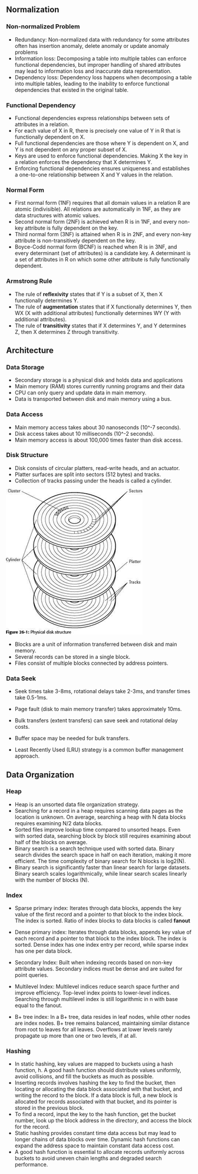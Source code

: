 ## Normalization

### Non-normalized Problem

- Redundancy: Non-normalized data with redundancy for some attributes often has insertion anomaly, delete anomaly or update anomaly problems
- Information loss: Decomposing a table into multiple tables can enforce functional dependencies, but improper handling of shared attributes may lead to information loss and inaccurate data representation.
- Dependency loss: Dependency loss happens when decomposing a table into multiple tables, leading to the inability to enforce functional dependencies that existed in the original table.

### Functional Dependency

- Functional dependencies express relationships between sets of attributes in a relation.
- For each value of X in R, there is precisely one value of Y in R that is functionally dependent on X.
- Full functional dependencies are those where Y is dependent on X, and Y is not dependent on any proper subset of X.
- Keys are used to enforce functional dependencies. Making X the key in a relation enforces the dependency that X determines Y.
- Enforcing functional dependencies ensures uniqueness and establishes a one-to-one relationship between X and Y values in the relation.

### Normal Form

- First normal form (1NF) requires that all domain values in a relation R are atomic (indivisible). All relations are automatically in 1NF, as they are data structures with atomic values.
- Second normal form (2NF) is achieved when R is in 1NF, and every non-key attribute is fully dependent on the key.
- Third normal form (3NF) is attained when R is in 2NF, and every non-key attribute is non-transitively dependent on the key.
- Boyce-Codd normal form (BCNF) is reached when R is in 3NF, and every determinant (set of attributes) is a candidate key. A determinant is a set of attributes in R on which some other attribute is fully functionally dependent.

### Armstrong Rule

- The rule of **reflexivity** states that if Y is a subset of X, then X functionally determines Y.
- The rule of **augmentation** states that if X functionally determines Y, then WX (X with additional attributes) functionally determines WY (Y with additional attributes).
- The rule of **transitivity** states that if X determines Y, and Y determines Z, then X determines Z through transitivity.

## Architecture

### Data Storage

- Secondary storage is a physical disk and holds data and applications
- Main memory (RAM) stores currently running programs and their data
- CPU can only query and update data in main memory.
- Data is transported between disk and main memory using a bus.

### Data Access

- Main memory access takes about 30 nanoseconds (10^-7 seconds).
- Disk access takes about 10 milliseconds (10^-2 seconds).
- Main memory access is about 100,000 times faster than disk access.

### Disk Structure

- Disk consists of circular platters, read-write heads, and an actuator.
- Platter surfaces are split into sectors (512 bytes) and tracks.
- Collection of tracks passing under the heads is called a cylinder.

![Disk Structure - FAT32 File System](../assets/database-disk-structure-fat32.jpg)

- Blocks are a unit of information transferred between disk and main memory.
- Several records can be stored in a single block.
- Files consist of multiple blocks connected by address pointers.

### Data Seek

- Seek times take 3-8ms, rotational delays take 2-3ms, and transfer times take 0.5-1ms.
- Page fault (disk to main memory transfer) takes approximately 10ms.
- Bulk transfers (extent transfers) can save seek and rotational delay costs.

- Buffer space may be needed for bulk transfers.
- Least Recently Used (LRU) strategy is a common buffer management approach.

## Data Organization

### Heap

- Heap is an unsorted data file organization strategy.
- Searching for a record in a heap requires scanning data pages as the location is unknown. On average, searching a heap with N data blocks requires examining N/2 data blocks.
- Sorted files improve lookup time compared to unsorted heaps. Even with sorted data, searching block by block still requires examining about half of the blocks on average.
- Binary search is a search technique used with sorted data. Binary search divides the search space in half on each iteration, making it more efficient. The time complexity of binary search for N blocks is log2(N).
- Binary search is significantly faster than linear search for large datasets. Binary search scales logarithmically, while linear search scales linearly with the number of blocks (N).

### Index

- Sparse primary index: Iterates through data blocks, appends the key value of the first record and a pointer to that block to the index block. The index is sorted. Ratio of index blocks to data blocks is called **fanout**
- Dense primary index: Iterates through data blocks, appends key value of each record and a pointer to that block to the index block. The index is sorted. Dense index has one index entry per record, while sparse index has one per data block.
- Secondary Index: Built when indexing records based on non-key attribute values. Secondary indices must be dense and are suited for point queries.

- Multilevel Index: Multilevel indices reduce search space further and improve efficiency. Top-level index points to lower-level indices. Searching through multilevel index is still logarithmic in n with base equal to the fanout.
- B+ tree index: In a B+ tree, data resides in leaf nodes, while other nodes are index nodes. B+ tree remains balanced, maintaining similar distance from root to leaves for all leaves. Overflows at lower levels rarely propagate up more than one or two levels, if at all.

### Hashing

- In static hashing, key values are mapped to buckets using a hash function, h. A good hash function should distribute values uniformly, avoid collisions, and fill the buckets as much as possible.
- Inserting records involves hashing the key to find the bucket, then locating or allocating the data block associated with that bucket, and writing the record to the block. If a data block is full, a new block is allocated for records associated with that bucket, and its pointer is stored in the previous block.
- To find a record, input the key to the hash function, get the bucket number, look up the block address in the directory, and access the block for the record.
- Static hashing provides constant time data access but may lead to longer chains of data blocks over time. Dynamic hash functions can expand the address space to maintain constant data access cost.
- A good hash function is essential to allocate records uniformly across buckets to avoid uneven chain lengths and degraded search performance.